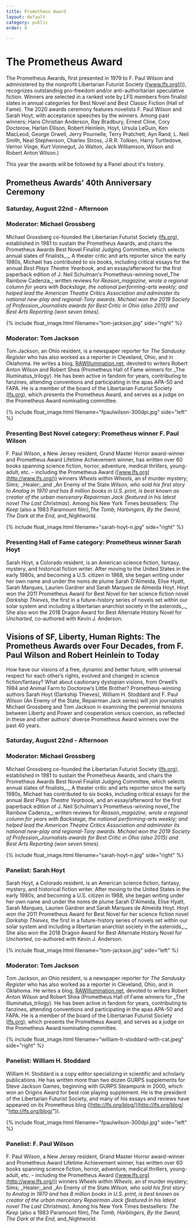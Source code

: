 ```yaml
---
title: Prometheus Award
layout: default
category: public
order: 8

---
```

# The Prometheus Award

The Prometheus Awards, first presented in 1979 to F. Paul Wilson and administered by the nonprofit Libertarian Futurist Society ([www.lfs.org]()), recognizes outstanding pro-freedom and/or anti-authoritarian speculative fiction. Winners are selected in a ranked vote by LFS members from finalist slates in annual categories for Best Novel and Best Classic Fiction (Hall of Fame). The 2020 awards ceremony features novelists F. Paul Wilson and Sarah Hoyt, with acceptance speeches by the winners. Among past winners: Hans Christian Anderson, Ray Bradbury, Ernest Cline, Cory Doctorow, Harlan Ellison, Robert Heinlein, Hoyt, Ursula LeGuin, Ken MacLeod, George Orwell, Jerry Pournelle, Terry Pratchett, Ayn Rand, L. Neil Smith, Neal Stephenson, Charles Stross, J.R.R. Tolkien, Harry Turtledove, Vernor Vinge, Kurt Vonnegut, Jo Walton, Jack Williamson, Wilson and Robert Anton Wilson.)

This year the awards will be followed by a Panel about it's history.

## Prometheus Awards’ 40th Anniversary Ceremony

### Saturday, August 22nd - Afternoon

### Moderator: Michael Grossberg

Michael Grossberg co-founded the Libertarian Futurist Society ([lfs.org](http://lfs.org)), established in 1981 to sustain the Prometheus Awards, and chairs the Prometheus Awards Best Novel Finalist Judging Committee, which selects annual slates of finalists_._ A theater critic and arts reporter since the early 1980s, Michael has contributed to six books, including critical essays for the annual _Best Plays Theatre Yearbook,_ and an essay/afterword for the first paperback edition of J. Neil Schulman's Prometheus-winning novel_The Rainbow Cadenza_; written reviews for _Reason_magazine, wrote a regional column for years with Backstage, the national performing-arts weekly; and helped lead the American Theatre Critics Association and administer its national new-play and regional-Tony awards. Michael won the 2019 Society of Profession_Journalists awards for Best Critic in Ohio (also  2015) and Best Arts Reporting (won seven times)._

{% include float_image.html filename="tom-jackson.jpg" side="right" %}

### Moderator: Tom Jackson

Tom Jackson, an Ohio resident, is a newspaper reporter for _The Sandusky Register_ who has also worked as a reporter in Cleveland, Ohio, and in Oklahoma. He writes a blog, [RAWIllumination.net](http://rawillumination.net/), devoted to writers Robert Anton Wilson and Robert Shea (Prometheus Hall of Fame winners for _The Illuminatus_trilogy). He has been active in fandom for years, contributing to fanzines, attending conventions and participating in the apas APA-50 and FAPA. He is a member of the board of the Libertarian Futurist Society ([lfs.org](http://lfs.org)), which presents the Prometheus Award, and serves as a judge on the Prometheus Award nominating committee.

{% include float_image.html filename="fpaulwilson-300dpi.jpg" side="left" %}

### Presenting Best Novel category: Prometheus winner F. Paul Wilson

F. Paul Wilson, a New Jersey resident, Grand Master Horror award-winner and Prometheus Award Lifetime Achievement winner, has written over 60 books spanning science fiction, horror, adventure, medical thrillers, young-adult, etc. – including the Prometheus Award ([www.lfs.org](http://www.lfs.org/)) winners _Wheels within Wheels,_ an sf murder mystery; Sims; _Healer;_and _An Enemy of the State._Wilson, who sold his first story to Analog in 1970 and has 8 million books in U.S. print, is best known as creator of the urban mercenary Repairman Jack (featured in his latest novel The Last Christmas_). Among his New York Times bestsellers: _The Keep_ (also a 1983 Paramount film),_The Tomb, Harbingers, By the Sword, The Dark at the End,_ and_Nightworld.

{% include float_image.html filename="sarah-hoyt-n.jpg" side="right" %}

### Presenting Hall of Fame category: Prometheus winner Sarah Hoyt

Sarah Hoyt, a Colorado resident, is an American science fiction, fantasy, mystery, and historical fiction writer. After moving to the United States in the early 1980s, and becoming a U.S. citizen in 1988, she began writing under her own name and under the noms de plume Sarah D'Almeida, Elise Hyatt, Sarah Marques, Laurien Gardner and Sarah Marques de Almeida Hoyt. Hoyt won the 2011 Prometheus Award for Best Novel for her science fiction novel _Darkship Thieves,_ the first in a future-history series of novels set within our solar system and including a libertarian anarchist society in the asteroids_._ She also won the 2018 Dragon Award for Best Alternate History Novel for _Uncharted_, co-authored with Kevin J. Anderson.

## Visions of SF, Liberty, Human Rights: The Prometheus Awards over Four Decades, from F. Paul Wilson and Robert Heinlein to Today

How have our visions of a free, dynamic and better future, with universal respect for each other’s rights, evolved and changed in science fiction/fantasy? What about cautionary dystopian visions, from Orwell’s 1984 and Animal Farm to Doctorow’s Little Brother? Prometheus-winning authors Sarah Hoyt (Darkship Thieves), William H. Stoddard and F. Paul Wilson (An Enemy of the State, Repairman Jack series) will join journalists Michael Grossberg and Tom Jackson in examining the perennial tensions between Liberty and Power and cooperation versus coercion, as reflected in these and other authors’ diverse Prometheus Award winners over the past 40 years.

### Saturday, August 22nd - Afternoon

### Moderator: Michael Grossberg

Michael Grossberg co-founded the Libertarian Futurist Society ([lfs.org](http://lfs.org)), established in 1981 to sustain the Prometheus Awards, and chairs the Prometheus Awards Best Novel Finalist Judging Committee, which selects annual slates of finalists_._ A theater critic and arts reporter since the early 1980s, Michael has contributed to six books, including critical essays for the annual _Best Plays Theatre Yearbook,_ and an essay/afterword for the first paperback edition of J. Neil Schulman's Prometheus-winning novel_The Rainbow Cadenza_; written reviews for _Reason_magazine, wrote a regional column for years with Backstage, the national performing-arts weekly; and helped lead the American Theatre Critics Association and administer its national new-play and regional-Tony awards. Michael won the 2019 Society of Profession_Journalists awards for Best Critic in Ohio (also  2015) and Best Arts Reporting (won seven times)._

{% include float_image.html filename="sarah-hoyt-n.jpg" side="right" %}

### Panelist:  Sarah Hoyt

Sarah Hoyt, a Colorado resident, is an American science fiction, fantasy, mystery, and historical fiction writer. After moving to the United States in the early 1980s, and becoming a U.S. citizen in 1988, she began writing under her own name and under the noms de plume Sarah D'Almeida, Elise Hyatt, Sarah Marques, Laurien Gardner and Sarah Marques de Almeida Hoyt. Hoyt won the 2011 Prometheus Award for Best Novel for her science fiction novel _Darkship Thieves,_ the first in a future-history series of novels set within our solar system and including a libertarian anarchist society in the asteroids_._ She also won the 2018 Dragon Award for Best Alternate History Novel for _Uncharted_, co-authored with Kevin J. Anderson.

{% include float_image.html filename="tom-jackson.jpg" side="left" %}

### Moderator: Tom Jackson

Tom Jackson, an Ohio resident, is a newspaper reporter for _The Sandusky Register_ who has also worked as a reporter in Cleveland, Ohio, and in Oklahoma. He writes a blog, [RAWIllumination.net](http://rawillumination.net/), devoted to writers Robert Anton Wilson and Robert Shea (Prometheus Hall of Fame winners for _The Illuminatus_trilogy). He has been active in fandom for years, contributing to fanzines, attending conventions and participating in the apas APA-50 and FAPA. He is a member of the board of the Libertarian Futurist Society ([lfs.org](http://lfs.org)), which presents the Prometheus Award, and serves as a judge on the Prometheus Award nominating committee.

{% include float_image.html filename="william-h-stoddard-with-cat.jpeg" side="right" %}

### Panelist: William H. Stoddard

William H. Stoddard is a copy editor specializing in scientific and scholarly publications. He has written more than two dozen GURPS supplements for Steve Jackson Games, beginning with GURPS Steampunk in 2000, which won an Origins Award for best role playing supplement. He is the president of the Libertarian Futurist Society, and many of his essays and reviews have appeared on its Prometheus blog ([http://lfs.org/blog/](http://lfs.org/blog/ "http://lfs.org/blog/")).

{% include float_image.html filename="fpaulwilson-300dpi.jpg" side="left" %}

### Panelist: F. Paul Wilson

F. Paul Wilson, a New Jersey resident, Grand Master Horror award-winner and Prometheus Award Lifetime Achievement winner, has written over 60 books spanning science fiction, horror, adventure, medical thrillers, young-adult, etc. – including the Prometheus Award ([www.lfs.org](http://www.lfs.org/)) winners _Wheels within Wheels,_ an sf murder mystery; Sims; _Healer;_and _An Enemy of the State._Wilson, who sold his first story to Analog in 1970 and has 8 million books in U.S. print, is best known as creator of the urban mercenary Repairman Jack (featured in his latest novel The Last Christmas_). Among his New York Times bestsellers: _The Keep_ (also a 1983 Paramount film),_The Tomb, Harbingers, By the Sword, The Dark at the End,_ and_Nightworld.